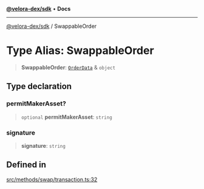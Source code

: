 [**@velora-dex/sdk**](../README.md) • **Docs**

***

[@velora-dex/sdk](../globals.md) / SwappableOrder

# Type Alias: SwappableOrder

> **SwappableOrder**: [`OrderData`](OrderData.md) & `object`

## Type declaration

### permitMakerAsset?

> `optional` **permitMakerAsset**: `string`

### signature

> **signature**: `string`

## Defined in

[src/methods/swap/transaction.ts:32](https://github.com/VeloraDEX/sdk/blob/master/src/methods/swap/transaction.ts#L32)
